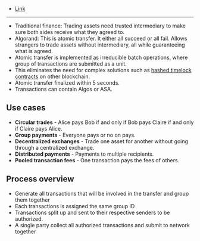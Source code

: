 - [Link](https://developer.algorand.org/docs/get-details/atomic_transfers/)

---

- Traditional finance: Trading assets need trusted intermediary to make sure both sides receive what they agreed to.
- Algorand: This is atomic transfer. It either all succeed or all fail. Allows strangers to trade assets without intermediary, all while guaranteeing what is agreed.
- Atomic transfer is implemented as irreducible batch operations, where group of transactions are submitted as a unit.
- This eliminates the need for complex solutions such as [hashed timelock contracts](https://en.bitcoinwiki.org/wiki/Hashed_Timelock_Contracts) on other blockchain.
- Atomic transfer finalized within 5 seconds.
- Transactions can contain Algos or ASA.

## Use cases

- **Circular trades** - Alice pays Bob if and only if Bob pays Claire if and only if Claire pays Alice.
- **Group payments** - Everyone pays or no on pays.
- **Decentralized exchanges** - Trade one asset for another without going through a centralized exchange.
- **Distributed payments** - Payments to multiple recipients.
- **Pooled transaction fees** - One transaction pays the fees of others.

## Process overview

- Generate all transactions that will be involved in the transfer and group them together
- Each transactions is assigned the same group ID
- Transactions split up and sent to their respective senders to be authorized.
- A single party collect all authorized transactions and submit to network together
